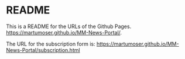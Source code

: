# README

This is a README for the URLs of the Github Pages.
 https://martumoser.github.io/MM-News-Portal/.

The URL for the subscription form is:
 https://martumoser.github.io/MM-News-Portal/subscription.html